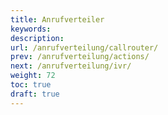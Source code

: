 ```yaml
---
title: Anrufverteiler
keywords:
description:
url: /anrufverteilung/callrouter/
prev: /anrufverteilung/actions/
next: /anrufverteilung/ivr/
weight: 72
toc: true
draft: true
---
```

